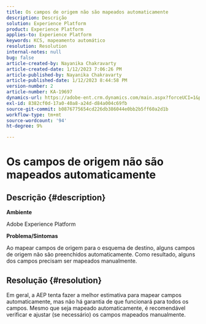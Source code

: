 ```yaml
---
title: Os campos de origem não são mapeados automaticamente
description: Descrição
solution: Experience Platform
product: Experience Platform
applies-to: Experience Platform
keywords: KCS, mapeamento automático
resolution: Resolution
internal-notes: null
bug: false
article-created-by: Nayanika Chakravarty
article-created-date: 1/12/2023 7:06:26 PM
article-published-by: Nayanika Chakravarty
article-published-date: 1/12/2023 8:44:58 PM
version-number: 2
article-number: KA-19697
dynamics-url: https://adobe-ent.crm.dynamics.com/main.aspx?forceUCI=1&pagetype=entityrecord&etn=knowledgearticle&id=ac2ee131-ac92-ed11-aad1-6045bd006c82
exl-id: 8382cf0d-17a0-40a8-a24d-d84a004c69fb
source-git-commit: b0876775654cd226db386044e0bb2b5ff60a2d1b
workflow-type: tm+mt
source-wordcount: '94'
ht-degree: 9%

---
```


# Os campos de origem não são mapeados automaticamente

## Descrição {#description}


<b>Ambiente</b>

Adobe Experience Platform

<b>Problema/Sintomas</b>

Ao mapear campos de origem para o esquema de destino, alguns campos de origem não são preenchidos automaticamente. Como resultado, alguns dos campos precisam ser mapeados manualmente.


## Resolução {#resolution}


Em geral, a AEP tenta fazer a melhor estimativa para mapear campos automaticamente, mas não há garantia de que funcionará para todos os campos. Mesmo que seja mapeado automaticamente, é recomendável verificar e ajustar (se necessário) os campos mapeados manualmente.
